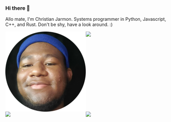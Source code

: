 ### Hi there 👋

<!--
**kyeou/kyeou** is a ✨ _special_ ✨ repository because its `README.md` (this file) appears on your GitHub profile.

Here are some ideas to get you started:

- 🔭 I’m currently working on ...
- 🌱 I’m currently learning ...
- 👯 I’m looking to collaborate on ...
- 🤔 I’m looking for help with ...
- 💬 Ask me about ...
- 📫 How to reach me: ...
- 😄 Pronouns: ...
- ⚡ Fun fact: ...
-->




Allo mate, I'm Christian Jarmon. Systems programmer in Python, Javascript, C++, and Rust. Don't be shy, have a look around. :)

<style> .row {
  display: flex;
  width: 400;
}

.row div {
  width: 50%;
}

.noMargin {
  margin: 0px;
}

</style>

<div class="row noMargin">
  <div class="one">
   <img align="left" src="me.png" width = 400>
  </div>
  <div class="two">
    <img src = "https://github-readme-stats.vercel.app/api/top-langs/?username=kyeou&layout=compact&theme=dark&langs_count=10&hide=llvm&exclude_repo=C-Projects,Java-Projects" width = 800>
  </div>
</div>
<div class="row noMargin">
  <div class="three">
    <img src = "https://github-readme-stats.vercel.app/api?username=kyeou&show_icons=true&theme=dark" width = 800>
  </div>
  <div class="four">
    <img src = "https://github-readme-streak-stats.herokuapp.com?user=kyeou&hide_border=true&theme=dark" width = 800>
  </div>
</div>


<br>

